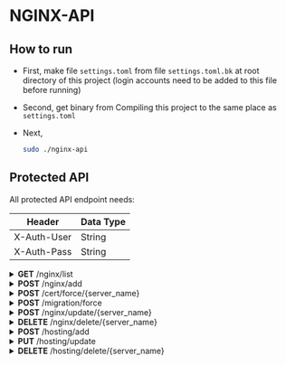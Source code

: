 # NGINX-API

## How to run

- First, make file `settings.toml` from file `settings.toml.bk` at root directory of this project (login accounts need to be added to this file before running)

- Second, get binary from Compiling this project to the same place as `settings.toml`

- Next,
  ```bash
  sudo ./nginx-api
  ```

</details>

## Protected API

All protected API endpoint needs:

| Header      | Data Type |
| ----------- | --------- |
| X-Auth-User | String    |
| X-Auth-Pass | String    |

<details close="close">
<summary><b>GET</b> /nginx/list</summary>

---

| Header | Data Type |
| ------ | --------- |
| None   | None      |

Body

```json

```

Response 200

```json
{
  "code": 200,
  "message": [
    {
      "server_name": "tellsela.com",
      "target_site": "http://koompi.com",
      "feature": "Proxy"
    },
    {
      "server_name": "selatell.com",
      "target_site": "http://koompi.com",
      "feature": "Redirect"
    }
  ]
}
```

| Error | Body                   |
| ----- | ---------------------- |
| 400   | actual_error_goes_here |
| 500   | actual_error_goes_here |

---

</details>

<details close="close">
<summary><b>POST</b> /nginx/add</summary>

---

| Header | Data Type |
| ------ | --------- |
| None   | None      |

Body

Use either appropriately

```json
{
  "server_name": "forwarder.koompi.com",
  "target_site": "http://localhost:8070",
  "feature": "Redirect"
}
```

**or**

```json
{
  "server_name": "forwarder.koompi.com",
  "target_site": [
    "http://localhost:8080",
    "http://localhost:8090",
    "http://localhost:8070"
  ],
  "feature": "Proxy"
}
```

| Variable    | Data Type                                                                                                     |
| ----------- | ------------------------------------------------------------------------------------------------------------- |
| server_name | String: eg. rithy.org                                                                                         |
| target_site | String: eg. https://weteka.org/user/rithy or String Array: ["http://localhost:3030", "http://localhost:2345"] |
| feature     | String: `Proxy` _or_ `Redirect` _or_ `FileHost` _or_ `SPA`                                                    |

| Query Paramter | Data Type                                                                                                             |
| -------------- | --------------------------------------------------------------------------------------------------------------------- |
| enom           | _true_ or _false_ for setting to configure enom or not: **default to true**                                           |
| ssl            | _true_ or _false_ for setting to configure ssl or not: **default to true**                                            |
| cloudflare     | _true_ or _false_ for setting to configure cloudflare: **default to true**                                            |
| ipcheck        | _true_ or _false_ for setting to check Public IP of the Domain in case Cloudflare is not enabled: **default to true** |

Link Example: `http://localhost:8080/nginx/add?enom=false&cloudflare=true&ssl=true`

Response 200

```json
{
  "code": 200,
  "message": "Ok"
}
```

| Error | Body                   |
| ----- | ---------------------- |
| 400   | actual_error_goes_here |
| 500   | actual_error_goes_here |

- Note:
  - `THIS API TAKE LONG TIME`
  - `server_name` must be first DNS pointed to this nginx server IP before add, otherwise it will error certificate generation
  - `server_name` must not include SCHEMA and must not already existed
  - each item in `target_site` must be input in form of _SCHEMA://SUBDOMAIN.DOMAIN.TLD/WHATEVER_ (eg. http:// or https://) otherwise it will error _BADREQUEST_
  - `feature` is **ENUM of Proxy, Redirect, FileHost, and SPA** on the backend
  - definiton of each opiton in `feature`: `Proxy` (forward without changing name) _or_ `Redirect` (forward changing name) _or_ `FileHost` (host a file server) _or_ `SPA` (host single page application)

---

</details>

<details close="close">
<summary><b>POST</b> /cert/force/{server_name}</summary>

---

| Header | Data Type |
| ------ | --------- |
| None   | None      |

| Query Parameter | Data Type             |
| --------------- | --------------------- |
| server_name     | String: eg. rithy.org |

Body

```json

```

Response 200

```json
{
  "code": 200,
  "message": "Ok"
}
```

| Error | Body                   |
| ----- | ---------------------- |
| 400   | actual_error_goes_here |
| 500   | actual_error_goes_here |

- Note:
  - This API is for forcing the _CERTBOT_ to redo certificate. This is actually not neccessary for main process, but only for troubleshooting TLS

---

</details>

<details close="close">
<summary><b>POST</b> /migration/force</summary>

---

| Header | Data Type |
| ------ | --------- |
| None   | None      |

Body

```json

```

Response 200

```json
{
  "code": 200,
  "message": "Ok"
}
```

| Error | Body                   |
| ----- | ---------------------- |
| 400   | actual_error_goes_here |
| 500   | actual_error_goes_here |

- Note:
  - This API is for forcing the APP to rebuild Database in case of mismatch between file in directory and database rows

---

</details>

<details close="close">
<summary><b>POST</b> /nginx/update/{server_name}</summary>

---

| Header      | Data Type              |
| ----------- | ---------------------- |
| server_name | String; eg: koompi.com |

Body

```json
["http://localhost:8080", "http://localhost:8090", "http://localhost:8070"]
```

| Variable    | Data Type                                                                                                     |
| ----------- | ------------------------------------------------------------------------------------------------------------- |
| target_site | String: eg. https://weteka.org/user/rithy or String Array: ["http://localhost:3030", "http://localhost:2345"] |

Response 200

```json
{
  "code": 200,
  "message": "Ok"
}
```

| Error | Body                   |
| ----- | ---------------------- |
| 400   | actual_error_goes_here |
| 500   | actual_error_goes_here |

---

</details>

<details close="close">
<summary><b>DELETE</b> /nginx/delete/{server_name}</summary>

---

| Header | Data Type |
| ------ | --------- |
| None   | None      |

| Query Parameter | Data Type             |
| --------------- | --------------------- |
| server_name     | String: eg. rithy.org |

Body

```json

```

Response 200

```json
{
  "code": 200,
  "message": "Ok"
}
```

| Error | Body                   |
| ----- | ---------------------- |
| 400   | actual_error_goes_here |
| 500   | actual_error_goes_here |

- Note:
  - If `server_name` does not exist, it will error _BADREQUEST_

---

</details>

<details close="close">
<summary><b>POST</b> /hosting/add</summary>

---

| Header | Data Type |
| ------ | --------- |
| None   | None      |

Body

```json
{
  "server_name": "testingwebs23423.riverbase.org",
  "theme_link": "git@github.com:koompi/riverbase-themes.git",
  "env": {
    "VITE_VARIABLE_BACKEND": "http://localhost:8000",
    "VITE_VARIABLE_ID_STORE": "65677c4220d608fcf6eff114"
  },
  "files": [
    {
      "filename": "theme.json",
      "path": "themes",
      "data": {
        "color": {
          "primary": "#3674B7"
        }
      }
    }
  ]
}
```

| Variable    | Data Type                                                                 |
| ----------- | ------------------------------------------------------------------------- |
| server_name | String: eg. testingwebs23423.riverbase.org                                |
| theme_link  | String: eg. git@github.com:koompi/riverbase-themes.git                    |
| env         | Json Object Hashmap                                                       |
| files       | Json Object Array of filename, path and data of JSON Object without limit |

Response 200

```json
{
  "code": 200,
  "message": "Ok"
}
```

| Error | Body                   |
| ----- | ---------------------- |
| 400   | actual_error_goes_here |
| 500   | actual_error_goes_here |

---

</details>

<details close="close">
<summary><b>PUT</b> /hosting/update</summary>

---

| Header | Data Type |
| ------ | --------- |
| None   | None      |

Body

```json
{
  "server_name": "testingwebs23423.riverbase.org",
  "theme_link": "",
  "env": {
    "VITE_VARIABLE_BACKEND": "http://localhost:8000",
    "VITE_VARIABLE_ID_STORE": "65677c4220d608fcf6eff114"
  },
  "files": [
    {
      "filename": "theme.json",
      "path": "themes",
      "data": {
        "color": {
          "primary": "#3674B7"
        }
      }
    }
  ]
}
```

| Variable    | Data Type                                                                 |
| ----------- | ------------------------------------------------------------------------- |
| server_name | String: eg. testingwebs23423.riverbase.org                                |
| theme_link  | String: eg. git@github.com:koompi/riverbase-themes.git                    |
| env         | Json Object Hashmap                                                       |
| files       | Json Object Array of filename, path and data of JSON Object without limit |

Response 200

```json
{
  "code": 200,
  "message": "Ok"
}
```

| Error | Body                   |
| ----- | ---------------------- |
| 400   | actual_error_goes_here |
| 500   | actual_error_goes_here |

---

</details>

<details close="close">
<summary><b>DELETE</b> /hosting/delete/{server_name}</summary>

---

| Header      | Data Type              |
| ----------- | ---------------------- |
| server_name | String; eg: koompi.com |

Body

```json

```

| Variable | Data Type |
| -------- | --------- |
| None     | None      |

Response 200

```json
{
  "code": 200,
  "message": "Ok"
}
```

| Error | Body                   |
| ----- | ---------------------- |
| 400   | actual_error_goes_here |
| 500   | actual_error_goes_here |

---

</details>
